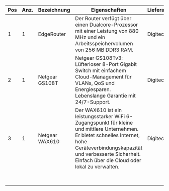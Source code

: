 | Pos | Anz. | Bezeichnung    | Eigenschaften                                                                                         | Lieferant | Artikelnr. | CHF/Stk | Summe     |
|-----|------|----------------|-------------------------------------------------------------------------------------------------------|-----------|------------|---------|-----------|
| 1   | 1    | EdgeRouter     | Der Router verfügt über einen Dualcore-Prozessor mit einer Leistung von 880 MHz und ein Arbeitsspeichervolumen von 256 MB DDR3 RAM. | Digitec   | 4678785    | CHF 51,00 | CHF 51,00 |
| 2   | 1    | Netgear GS108T | Netgear GS108Tv3: Lüfterloser 8-Port Gigabit Switch mit einfachem Cloud-Management für VLANs, QoS und Energiesparen. Lebenslange Garantie mit 24/7-Support. | Digitec   | 12344379   | CHF 67,40 | CHF 67,40 |
| 3   | 1    | Netgear WAX610 | Der WAX610 ist ein leistungsstarker WiFi 6-Zugangspunkt für kleine und mittlere Unternehmen. Er bietet schnelles Internet, hohe Geräteverbindungskapazität und verbesserte Sicherheit. Einfach über die Cloud oder lokal zu verwalten. | Digitec   | 13451043   | CHF 152,05 | CHF 152,05 |
|     |      |                |                                                                                                       |           |            | Gesamt: | CHF 270,45 |